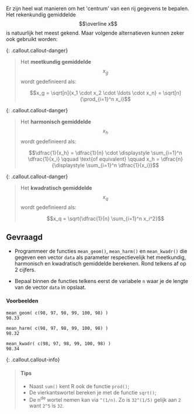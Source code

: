 Er zijn heel wat manieren om het 'centrum' van een rij gegevens te bepalen. Het rekenkundig gemiddelde $$\overline x$$ is natuurlijk het meest gekend. Maar volgende alternatieven kunnen zeker ook gebruikt worden:

{: .callout.callout-danger}
> Het **meetkundig gemiddelde** $$x_g$$ wordt gedefinieerd als:
>
>$$x_g = \sqrt[n]{x_1 \cdot x_2 \cdot \ldots \cdot x_n} = \sqrt[n]{\prod_{i=1}^n x_i}$$


{: .callout.callout-danger}
> Het **harmonisch gemiddelde** $$x_h$$ wordt gedefinieerd als:
>
> $$\dfrac{1}{x_h} = \dfrac{1}{n} \cdot \displaystyle \sum_{i=1}^n \dfrac{1}{x_i} \qquad \text{of equivalent} \qquad x_h = \dfrac{n}{\displaystyle \sum_{i=1}^n \dfrac{1}{x_i}}$$


{: .callout.callout-danger}
> Het **kwadratisch gemiddelde** $$x_q$$ wordt gedefinieerd als:
>
> $$x_q = \sqrt{\dfrac{1}{n} \sum_{i=1}^n x_i^2}$$


## Gevraagd

- Programmeer de functies `mean_geom()`, `mean_harm()` en `mean_kwadr()` die gegeven een vector `data` als parameter respectievelijk het meetkundig, harmonisch en kwadratisch gemiddelde berekenen. Rond telkens af op 2 cijfers.

- Bepaal binnen de functies telkens eerst de variabele `n` waar je de lengte van de vector `data` in opslaat.


#### Voorbeelden

```
mean_geom( c(98, 97, 98, 99, 100, 98) )
98.33
```

```
mean_harm( c(98, 97, 98, 99, 100, 98) )
98.32
```

```
mean_kwadr( c(98, 97, 98, 99, 100, 98) )
98.34
```

{: .callout.callout-info}
>#### Tips
>
> - Naast `sum()` kent R ook de functie `prod()`;
> - De vierkantswortel bereken je met de functie `sqrt()`;
> - De n<sup>de</sup> wortel nemen kan via `^(1/n)`. Zo is `32^(1/5)` gelijk aan `2` want `2^5` is `32`.